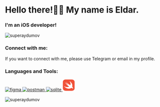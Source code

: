 <h1 align="left">Hello there!👋🏻 My name is Eldar.</h1>
<h3 align="left">I'm an iOS developer!</h3>

<p align="left"> <img src="https://komarev.com/ghpvc/?username=superaydumov&label=Profile%20views&color=0e75b6&style=flat" alt="superaydumov" /> </p>

<h3 align="left">Connect with me:</h3>
If you want to connect with me, please use Telegram or email in my profile.
<p align="left">
</p>

<h3 align="left">Languages and Tools:</h3>
<p align="left"> <a href="https://www.figma.com/" target="_blank" rel="noreferrer"> <img src="https://www.vectorlogo.zone/logos/figma/figma-icon.svg" alt="figma" width="40" height="40"/> </a> <a href="https://postman.com" target="_blank" rel="noreferrer"> <img src="https://www.vectorlogo.zone/logos/getpostman/getpostman-icon.svg" alt="postman" width="40" height="40"/> </a> <a href="https://www.sqlite.org/" target="_blank" rel="noreferrer"> <img src="https://www.vectorlogo.zone/logos/sqlite/sqlite-icon.svg" alt="sqlite" width="40" height="40"/> </a> <a href="https://developer.apple.com/swift/" target="_blank" rel="noreferrer"> <img src="https://raw.githubusercontent.com/devicons/devicon/master/icons/swift/swift-original.svg" alt="swift" width="40" height="40"/> </a> </p>

<p><img align="center" src="https://github-readme-stats.vercel.app/api/top-langs?username=superaydumov&show_icons=true&locale=en&layout=compact" alt="superaydumov" /></p>
